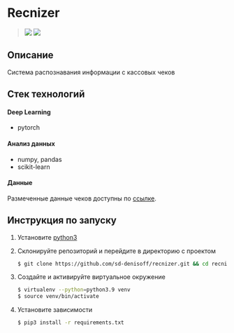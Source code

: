 # Recnizer

> [![](https://img.shields.io/badge/193-Иван%20Добросовестнов-orange)](https://t.me/ivankot13 'telegram')
> [![](https://img.shields.io/badge/193-Степан%20Денисов-blue)](https://t.me/sd_denisoff 'telegram')

## Описание

Система распознавания информации с кассовых чеков

## Стек технологий

#### Deep Learning

- pytorch

#### Анализ данных

- numpy, pandas
- scikit-learn

#### Данные
Размеченные данные чеков доступны по [ссылке](https://drive.google.com/drive/folders/1CtVM738iChh35Izptv0svmsgiGNq47ad?usp=sharing).

## Инструкция по запуску

1. Установите [python3](https://www.python.org/)

2. Склонируйте репозиторий и перейдите в директорию с проектом
   ```bash
   $ git clone https://github.com/sd-denisoff/recnizer.git && cd recnizer
   ```

3. Создайте и активируйте виртуальное окружение
   ```bash
   $ virtualenv --python=python3.9 venv
   $ source venv/bin/activate
   ```

4. Установите зависимости
   ```bash
   $ pip3 install -r requirements.txt
   ```
